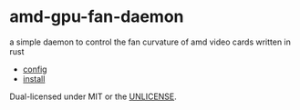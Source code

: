 # amd-gpu-fan-daemon

a simple daemon to control the fan curvature of amd video cards written in rust

- [config](config.md)
- [install](install.md)

Dual-licensed under MIT or the [UNLICENSE](https://unlicense.org).
